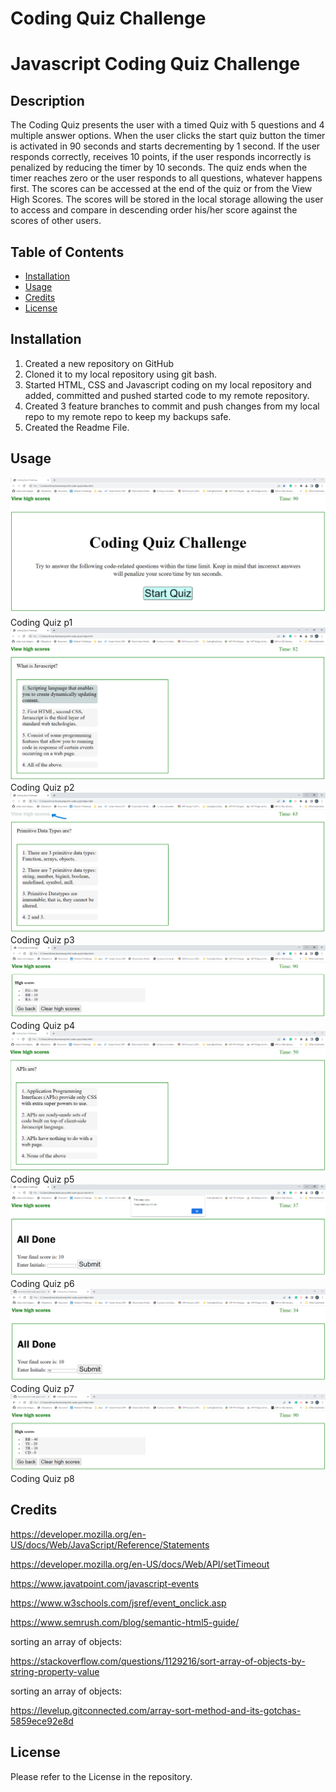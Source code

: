 # Coding Quiz Challenge

# Javascript Coding Quiz Challenge


## Description

The Coding Quiz presents the user with a timed Quiz with 5 questions and 4 multiple answer options. When the user clicks the start quiz button
the timer is activated in 90 seconds and starts decrementing by 1 second. If the user responds correctly, receives 10 points, if the user
responds incorrectly is penalized by reducing the timer by 10 seconds. The quiz ends when the timer reaches zero or the user responds to all questions,
whatever happens first. The scores can be accessed at the end of the quiz or from the View High Scores. The scores will be stored in the local storage
allowing the user to access and compare in descending order his/her score against the scores of other users.


## Table of Contents

- [Installation](#installation)
- [Usage](#usage)
- [Credits](#credits)
- [License](#license)


## Installation

1. Created a new repository on GitHub
2. Cloned it to my local repository using git bash.
3. Started HTML, CSS and Javascript coding on my local repository and added, committed and pushed started code to my remote repository.
4. Created 3 feature branches to commit and push changes from my local repo to my remote repo to keep my backups safe.
5. Created the Readme File.


## Usage 

![alt "Password Generator"](./assets/images/codequizp1.png) Coding Quiz p1
![alt "Password Generator"](./assets/images/codequizp2.png) Coding Quiz p2
![alt "Password Generator"](./assets/images/codequizp8.png) Coding Quiz p3
![alt "Password Generator"](./assets/images/codequizp9.png) Coding Quiz p4
![alt "Password Generator"](./assets/images/codequizp3.png) Coding Quiz p5
![alt "Password Generator"](./assets/images/codequizp3b.png) Coding Quiz p6
![alt "Password Generator"](./assets/images/codequizp11.png) Coding Quiz p7
![alt "Password Generator"](./assets/images/codequizp12.png) Coding Quiz p8


## Credits

https://developer.mozilla.org/en-US/docs/Web/JavaScript/Reference/Statements

https://developer.mozilla.org/en-US/docs/Web/API/setTimeout

https://www.javatpoint.com/javascript-events

https://www.w3schools.com/jsref/event_onclick.asp

https://www.semrush.com/blog/semantic-html5-guide/

sorting an array of objects:

https://stackoverflow.com/questions/1129216/sort-array-of-objects-by-string-property-value

sorting an array of objects:

https://levelup.gitconnected.com/array-sort-method-and-its-gotchas-5859ece92e8d


## License

Please refer to the License in the repository.
